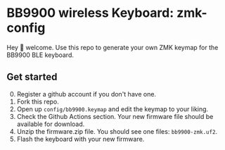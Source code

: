 # BB9900 wireless Keyboard: zmk-config

Hey 👋 welcome. Use this repo to generate your own ZMK keymap for the BB9900 BLE keyboard. 

## Get started
0. Register a github account if you don't have one.
1. Fork this repo.  
2. Open up `config/bb9900.keymap` and edit the keymap to your liking.  
3. Check the Github Actions section. Your new firmware file should be available for download.  
4. Unzip the firmware.zip file. You should see one files: `bb9900-zmk.uf2`.  
5. Flash the keyboard with your new firmware. 
